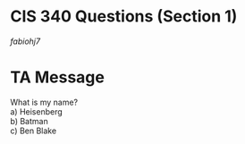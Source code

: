 # CIS 340 Questions (Section 1)
*fabiohj7*
# TA Message
What is my name?  
a) Heisenberg  
b) Batman  
c) Ben Blake  

